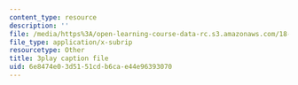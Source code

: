 ```yaml
---
content_type: resource
description: ''
file: /media/https%3A/open-learning-course-data-rc.s3.amazonaws.com/18-03sc-differential-equations-fall-2011/6e8474e03d5151cdb6cae44e96393070_eyNm7XGJr4s.vtt
file_type: application/x-subrip
resourcetype: Other
title: 3play caption file
uid: 6e8474e0-3d51-51cd-b6ca-e44e96393070
---
```

